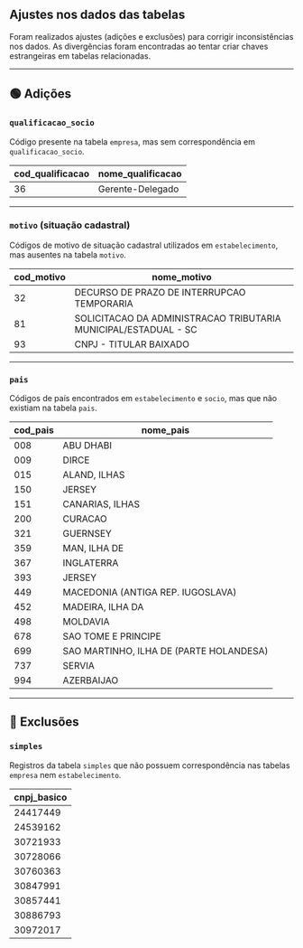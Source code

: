 ## Ajustes nos dados das tabelas

Foram realizados ajustes (adições e exclusões) para corrigir inconsistências nos dados.
As divergências foram encontradas ao tentar criar chaves estrangeiras em tabelas relacionadas.

---

## 🟢 Adições

### `qualificacao_socio`

Código presente na tabela `empresa`, mas sem correspondência em `qualificacao_socio`.

| cod_qualificacao | nome_qualificacao |
|------------------|-------------------|
| 36               | Gerente-Delegado  |

---

### `motivo` (situação cadastral)

Códigos de motivo de situação cadastral utilizados em `estabelecimento`, mas ausentes na tabela `motivo`.

| cod_motivo | nome_motivo                                                     |
|------------|-----------------------------------------------------------------|
| 32         | DECURSO DE PRAZO DE INTERRUPCAO TEMPORARIA                      |
| 81         | SOLICITACAO DA ADMINISTRACAO TRIBUTARIA MUNICIPAL/ESTADUAL - SC |
| 93         | CNPJ - TITULAR BAIXADO                                          |

---

### `pais`

Códigos de país encontrados em `estabelecimento` e `socio`, mas que não existiam na tabela `pais`.

| cod_pais | nome_pais                               |
|----------|-----------------------------------------|
| 008      | ABU DHABI                               |
| 009      | DIRCE                                   |
| 015      | ALAND, ILHAS                            |
| 150      | JERSEY                                  |
| 151      | CANARIAS, ILHAS                         |
| 200      | CURACAO                                 |
| 321      | GUERNSEY                                |
| 359      | MAN, ILHA DE                            |
| 367      | INGLATERRA                              |
| 393      | JERSEY                                  |
| 449      | MACEDONIA (ANTIGA REP. IUGOSLAVA)       |
| 452      | MADEIRA, ILHA DA                        |
| 498      | MOLDAVIA                                |
| 678      | SAO TOME E PRINCIPE                     |
| 699      | SAO MARTINHO, ILHA DE (PARTE HOLANDESA) |
| 737      | SERVIA                                  |
| 994      | AZERBAIJAO                              |

---

## 🔴 Exclusões

### `simples`

Registros da tabela `simples` que não possuem correspondência nas tabelas `empresa` nem `estabelecimento`.

| cnpj_basico |
|-------------|
| 24417449    |
| 24539162    |
| 30721933    |
| 30728066    |
| 30760363    |
| 30847991    |
| 30857441    |
| 30886793    |
| 30972017    |
